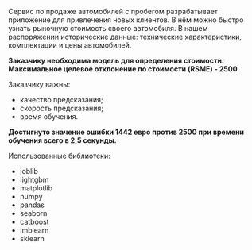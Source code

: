 Сервис по продаже автомобилей с пробегом разрабатывает приложение для привлечения новых клиентов.
В нём можно быстро узнать рыночную стоимость своего автомобиля.
В нашем распоряжении исторические данные: технические характеристики, комплектации и цены автомобилей.

**Заказчику необходима модель для определения стоимости. Максимальное целевое отклонение по стоимости (RSME) - 2500.**

Заказчику важны:

- качество предсказания;
- скорость предсказания;
- время обучения.


**Достигнуто значение ошибки 1442 евро против 2500 при времени обучения всего в 2,5 секунды.**

Использованные библиотеки:
- joblib
- lightgbm 
- matplotlib
- numpy
- pandas
- seaborn
- catboost
- imblearn
- sklearn